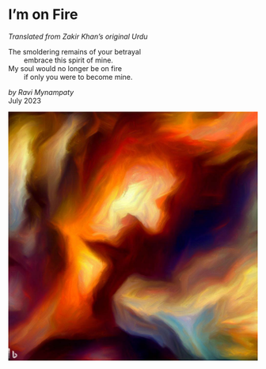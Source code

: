 # I’m on Fire  
_Translated from Zakir Khan’s original Urdu_  

The smoldering remains of your betrayal   
&nbsp;&nbsp;&nbsp;&nbsp;&nbsp;&nbsp;&nbsp;&nbsp;embrace this spirit of mine.  
My soul would no longer be on fire   
&nbsp;&nbsp;&nbsp;&nbsp;&nbsp;&nbsp;&nbsp;&nbsp;if only you were to become mine.  

_by Ravi Mynampaty_  
July 2023  

<img src="../poems/assets/images/fire1.jpeg" alt="Soul on fire" title="Soul on fire">
